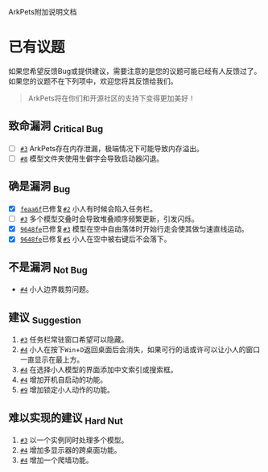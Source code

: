 ArkPets附加说明文档
# 已有议题

如果您希望反馈Bug或提供建议，需要注意的是您的议题可能已经有人反馈过了。如果您的议题不在下列项中，欢迎您将其反馈给我们。
> ArkPets将在你们和开源社区的支持下变得更加美好！

## 致命漏洞 <sub>Critical Bug</sub>
- [ ] [`#3`](https://github.com/isHarryh/Ark-Pets/issues/3) ArkPets存在内存泄漏，极端情况下可能导致内存溢出。
- [ ] [`#8`](https://github.com/isHarryh/Ark-Pets/issues/8) 模型文件夹使用生僻字会导致启动器闪退。

## 确是漏洞 <sub>Bug</sub>
- [x] [`feaa6f`](https://github.com/isHarryh/Ark-Pets/commit/feaa6fa5ffad183d1bb14f6b8057a6c5e2ba31c6)已修复[`#2`](https://github.com/isHarryh/Ark-Pets/issues/2) 小人有时候会陷入任务栏。
- [ ] [`#3`](https://github.com/isHarryh/Ark-Pets/issues/3) 多个模型交叠时会导致堆叠顺序频繁更新，引发闪烁。
- [x] [`9648fe`](https://github.com/isHarryh/Ark-Pets/commit/9648fe3089bb7b11b7693e2f61eed54a598b2023)已修复[`#3`](https://github.com/isHarryh/Ark-Pets/issues/3) 模型在空中自由落体时开始行走会使其做匀速直线运动。
- [x] [`9648fe`](https://github.com/isHarryh/Ark-Pets/commit/9648fe3089bb7b11b7693e2f61eed54a598b2023)已修复[`#5`](https://github.com/isHarryh/Ark-Pets/issues/5) 小人在空中被右键后不会落下。

## 不是漏洞 <sub>Not Bug</sub>
- [`#4`](https://github.com/isHarryh/Ark-Pets/issues/4) 小人边界裁剪问题。

## 建议 <sub>Suggestion</sub>
1. [`#3`](https://github.com/isHarryh/Ark-Pets/issues/3) 任务栏常驻窗口希望可以隐藏。
2. [`#4`](https://github.com/isHarryh/Ark-Pets/issues/4) 小人在按下`Win`+`D`返回桌面后会消失，如果可行的话或许可以让小人的窗口一直显示在最上方。
3. [`#4`](https://github.com/isHarryh/Ark-Pets/issues/4) 在选择小人模型的界面添加中文索引或搜索框。
4. [`#4`](https://github.com/isHarryh/Ark-Pets/issues/4) 增加开机自启动的功能。
5. [`#9`](https://github.com/isHarryh/Ark-Pets/issues/9) 增加锁定小人动作的功能。

## 难以实现的建议 <sub>Hard Nut</sub>
1. [`#3`](https://github.com/isHarryh/Ark-Pets/issues/4) 以一个实例同时处理多个模型。
2. [`#4`](https://github.com/isHarryh/Ark-Pets/issues/4) 增加多显示器的跨桌面功能。
3. [`#4`](https://github.com/isHarryh/Ark-Pets/issues/4) 增加一个爬墙功能。
